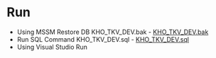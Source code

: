 # Run

- Using MSSM Restore DB KHO_TKV_DEV.bak - <a href="https://github.com/luen2003/WarehouseManagement/releases/download/v1.0.0/KHO_TKV_DEV.bak">KHO_TKV_DEV.bak</a> 
- Run SQL Command KHO_TKV_DEV.sql - <a href="https://github.com/luen2003/WarehouseManagement/releases/download/v1.0.0/KHO_TKV_DEV.sql">KHO_TKV_DEV.sql</a>
- Using Visual Studio Run
